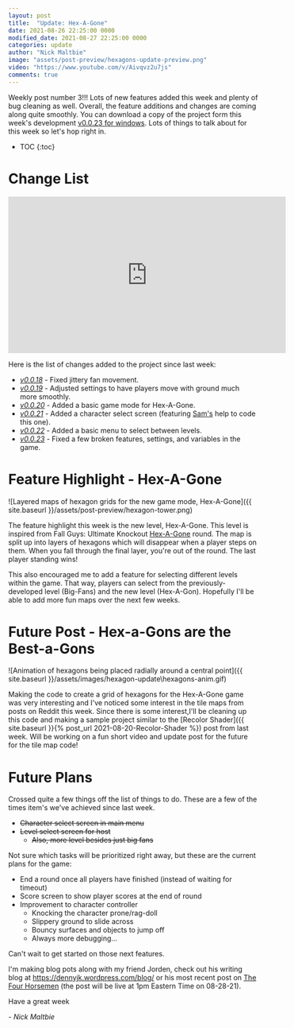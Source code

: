 ```yaml
---
layout: post
title:  "Update: Hex-A-Gone"
date: 2021-08-26 22:25:00 0000
modified_date: 2021-08-27 22:25:00 0000
categories: update
author: "Nick Maltbie"
image: "assets/post-preview/hexagons-update-preview.png"
video: "https://www.youtube.com/v/Aivqvz2u7js"
comments: true
---
```


Weekly post number 3!!! Lots of new features added this week and plenty of bug cleaning as well. Overall, the feature
additions and changes are coming along quite smoothly. You can download a copy of the project form this week's
development [v0.0.23 for windows](https://drive.google.com/file/d/1DFX6879WyvreJAx1T0dV9iY8IweJpzXT/view?usp=sharing).
Lots of things to talk about for this week so let's hop right in.

* TOC
{:toc}

# Change List

<div class="container">
<iframe width="560" height="315" src="https://www.youtube.com/embed/Aivqvz2u7js" title="YouTube video player" frameborder="0" allow="accelerometer; autoplay; clipboard-write; encrypted-media; gyroscope; picture-in-picture" allowfullscreen class="video"></iframe>
</div>

Here is the list of changes added to the project since last week:
* *[v0.0.18](https://github.com/nicholas-maltbie/FallingParkour/pull/21)* - Fixed jittery fan movement.
* *[v0.0.19](https://github.com/nicholas-maltbie/FallingParkour/pull/22)* - Adjusted settings to have players move with
  ground much more smoothly.
* *[v0.0.20](https://github.com/nicholas-maltbie/FallingParkour/pull/24)* - Added a basic game mode for Hex-A-Gone.
* *[v0.0.21](https://github.com/nicholas-maltbie/FallingParkour/pull/25)* - Added a character select screen (featuring
  [Sam's](https://github.com/swiimii) help to code this one). 
* *[v0.0.22](https://github.com/nicholas-maltbie/FallingParkour/pull/26)* - Added a basic menu to select between levels.
* *[v0.0.23](https://github.com/nicholas-maltbie/FallingParkour/pull/27)* - Fixed a few broken features, settings, and
  variables in the game. 

# Feature Highlight - Hex-A-Gone

![Layered maps of hexagon grids for the new game mode, Hex-A-Gone]({{ site.baseurl }}/assets/post-preview/hexagon-tower.png)

The feature highlight this week is the new level, Hex-A-Gone. This level is inspired from Fall Guys: Ultimate Knockout
[Hex-A-Gone](https://fallguys.com/rounds/hex-a-gone) round. The map is split up into layers of hexagons which will 
disappear when a player steps on them. When you fall through the final layer, you're out of the round. The last player
standing wins!

This also encouraged me to add a feature for selecting different levels within the game. That way, players can select
from the previously-developed level (Big-Fans) and the new level (Hex-A-Gon). Hopefully I'll be able to add more fun
maps over the next few weeks.

# Future Post - Hex-a-Gons are the Best-a-Gons

![Animation of hexagons being placed radially around a central point]({{ site.baseurl }}/assets/images/hexagon-update\hexagons-anim.gif)

Making the code to create a grid of hexagons for the Hex-A-Gone game was very interesting and I've noticed some interest
in the tile maps from posts on Reddit this week. Since there is some interest,I'll be cleaning up this code and making
a sample project similar to the [Recolor Shader]({{ site.baseurl }}{% post_url 2021-08-20-Recolor-Shader %})
post from last week. Will be working on a fun short video and update post for the future for the tile map code!

# Future Plans

Crossed quite a few things off the list of things to do. These are a few of the times item's we've achieved since last
week.
* ~~Character select screen in main menu~~
* ~~Level select screen for host~~
  * ~~Also, more level besides just big fans~~

Not sure which tasks will be prioritized right away, but these are the current plans for the game:
* End a round once all players have finished (instead of waiting for timeout)
* Score screen to show player scores at the end of round
* Improvement to character controller
  * Knocking the character prone/rag-doll
  * Slippery ground to slide across
  * Bouncy surfaces and objects to jump off
  * Always more debugging...

Can't wait to get started on those next features.

I'm making blog pots along with my friend Jorden, check out his writing blog at https://dennyjk.wordpress.com/blog/ or
his most recent post on [The Four Horsemen](https://dennyjk.wordpress.com/2021/08/29/character-profiles-death/) (the
post will be live at 1pm Eastern Time on 08-28-21).

Have a great week

\- _Nick Maltbie_
